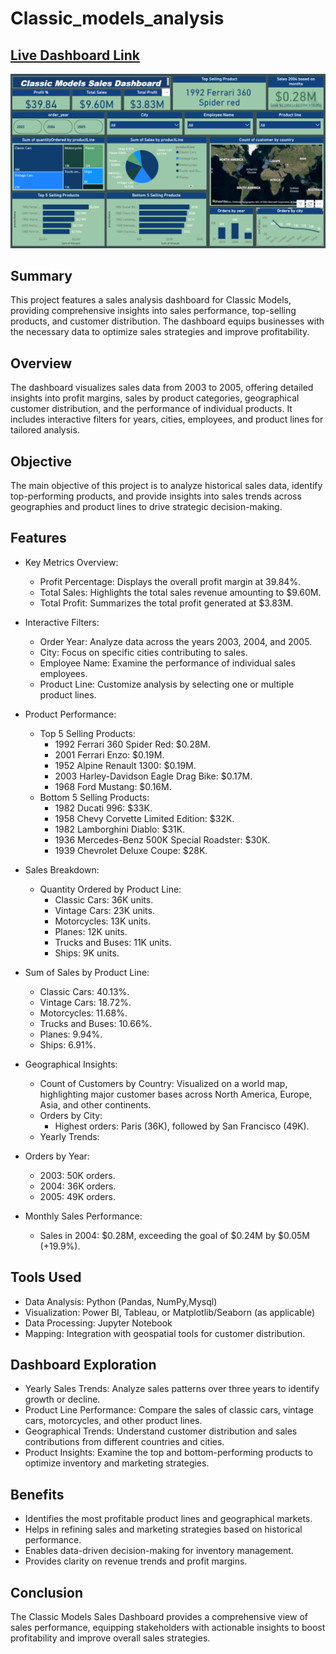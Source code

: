 # Classic_models_analysis
## [Live Dashboard Link](https://app.powerbi.com/groups/me/reports/1c4c8dd6-986c-421a-977c-3be71bb4261e/ReportSection?experience=power-bi)

![Project](https://github.com/Vishwastanwar/Classic_models_analysis/blob/main/dashboard_image.png)

## Summary
This project features a sales analysis dashboard for Classic Models, providing comprehensive insights into sales performance, top-selling products, and customer distribution. The dashboard equips businesses with the necessary data to optimize sales strategies and improve profitability.

## Overview
The dashboard visualizes sales data from 2003 to 2005, offering detailed insights into profit margins, sales by product categories, geographical customer distribution, and the performance of individual products. It includes interactive filters for years, cities, employees, and product lines for tailored analysis.

## Objective
The main objective of this project is to analyze historical sales data, identify top-performing products, and provide insights into sales trends across geographies and product lines to drive strategic decision-making.

## Features
- Key Metrics Overview:
   - Profit Percentage: Displays the overall profit margin at 39.84%.
   - Total Sales: Highlights the total sales revenue amounting to $9.60M.
   - Total Profit: Summarizes the total profit generated at $3.83M.
- Interactive Filters:
   - Order Year: Analyze data across the years 2003, 2004, and 2005.
   - City: Focus on specific cities contributing to sales.
   - Employee Name: Examine the performance of individual sales employees.
   - Product Line: Customize analysis by selecting one or multiple product lines.
- Product Performance:
   - Top 5 Selling Products:
      - 1992 Ferrari 360 Spider Red: $0.28M.
      - 2001 Ferrari Enzo: $0.19M.
      - 1952 Alpine Renault 1300: $0.19M.
      - 2003 Harley-Davidson Eagle Drag Bike: $0.17M.
      - 1968 Ford Mustang: $0.16M.
  - Bottom 5 Selling Products:
      - 1982 Ducati 996: $33K.
      - 1958 Chevy Corvette Limited Edition: $32K.
      - 1982 Lamborghini Diablo: $31K.
      - 1936 Mercedes-Benz 500K Special Roadster: $30K.
      - 1939 Chevrolet Deluxe Coupe: $28K.
- Sales Breakdown:
   - Quantity Ordered by Product Line:
      - Classic Cars: 36K units.
      - Vintage Cars: 23K units.
      - Motorcycles: 13K units.
      - Planes: 12K units.
      - Trucks and Buses: 11K units.
      - Ships: 9K units.
- Sum of Sales by Product Line:
  - Classic Cars: 40.13%.
  - Vintage Cars: 18.72%.
  - Motorcycles: 11.68%.
  - Trucks and Buses: 10.66%.
  - Planes: 9.94%.
  - Ships: 6.91%.
- Geographical Insights:
  - Count of Customers by Country: Visualized on a world map, highlighting major customer bases across North America, Europe, Asia, and other continents.
  - Orders by City:
     - Highest orders: Paris (36K), followed by San Francisco (49K).
  - Yearly Trends:

- Orders by Year:
  - 2003: 50K orders.
  - 2004: 36K orders.
  - 2005: 49K orders.
- Monthly Sales Performance:
  - Sales in 2004: $0.28M, exceeding the goal of $0.24M by $0.05M (+19.9%).

## Tools Used
 - Data Analysis: Python (Pandas, NumPy,Mysql)
 - Visualization: Power BI, Tableau, or Matplotlib/Seaborn (as applicable)
 - Data Processing: Jupyter Notebook
 - Mapping: Integration with geospatial tools for customer distribution.
## Dashboard Exploration
 - Yearly Sales Trends: Analyze sales patterns over three years to identify growth or decline.
 - Product Line Performance: Compare the sales of classic cars, vintage cars, motorcycles, and other product lines.
 - Geographical Trends: Understand customer distribution and sales contributions from different countries and cities.
 - Product Insights: Examine the top and bottom-performing products to optimize inventory and marketing strategies.

## Benefits
 - Identifies the most profitable product lines and geographical markets.
 - Helps in refining sales and marketing strategies based on historical performance.
 - Enables data-driven decision-making for inventory management.
 - Provides clarity on revenue trends and profit margins.
## Conclusion
The Classic Models Sales Dashboard provides a comprehensive view of sales performance, equipping stakeholders with actionable insights to boost profitability and improve overall sales strategies.
